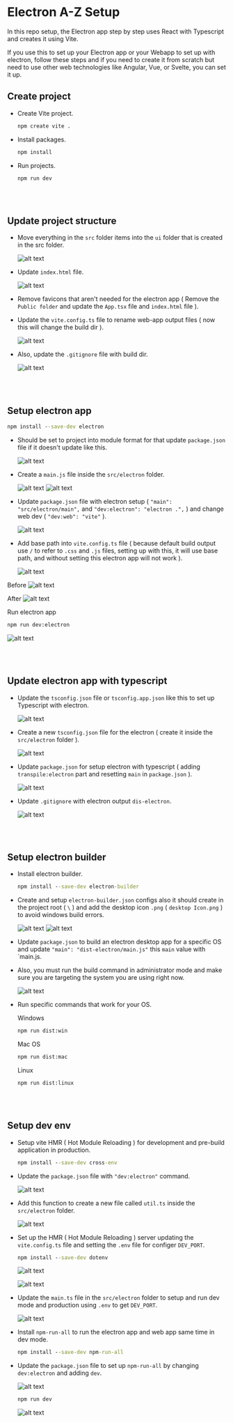 # Electron A-Z Setup

In this repo setup, the Electron app step by step uses React with Typescript and creates it using Vite.

If you use this to set up your Electron app or your Webapp to set up with electron, follow these steps and if you need to create it from scratch but need to use other web technologies like Angular, Vue, or Svelte, you can set it up.

## Create project
* Create Vite project.
    ```cmd
    npm create vite .
    ```

* Install packages.
    ```cmd
    npm install
    ```

* Run projects.
    ```cmd
    npm run dev
    ```

<br><br>

## Update project structure
* Move everything in the `src` folder items into the `ui` folder that is created in the src folder.

    ![alt text](README-imgs/src-with-ui.png)

* Update `index.html` file.

    ![alt text](README-imgs/update-index-html.png)

* Remove favicons that aren't needed for the electron app ( Remove the `Public folder` and update the `App.tsx` file and `index.html` file ).

* Update the `vite.config.ts` file to rename web-app output files ( now this will change the build dir ).

    ![alt text](README-imgs/vite-config-build-dir-chnage.png)

* Also, update the `.gitignore` file with build dir.

    ![alt text](README-imgs/gitignore-with-new-web-build-dir.png)

<br><br>

## Setup electron app
```cmd
npm install --save-dev electron
```
* Should be set to project into module format for that update `package.json` file if it doesn't update like this.

    ![alt text](README-imgs/pakage.-json-set-type-to-module-format.png)

* Create a `main.js` file inside the `src/electron` folder.

    ![alt text](README-imgs/electron-folder.png)
    ![alt text](README-imgs/main-electron-setup.png)

* Update `package.json` file with electron setup ( `"main": "src/electron/main",` and `"dev:electron": "electron .",` ) and change web dev ( `"dev:web": "vite"` ).

    ![alt text](README-imgs/pakage-json-electron-setup.png)

* Add base path into `vite.config.ts` file ( because default build output use `/` to refer to `.css` and `.js` files, setting up with this, it will use base path, and without setting this electron app will not work ).

    ![alt text](README-imgs/set-base-path-into-vite-config.png)

Before
    ![alt text](README-imgs/befor-base-path-index-html.png)

After
    ![alt text](README-imgs/after-base-path-index-html.png)

Run electron app
```cmd
npm run dev:electron
```
![alt text](README-imgs/electron-app.png)

<br><br>

## Update electron app with typescript
* Update the `tsconfig.json` file or `tsconfig.app.json` like this to set up Typescript with electron.

    ![alt text](README-imgs/typescrip-setup-for-electron.png)

* Create a new `tsconfig.json` file for the electron ( create it inside the `src/electron` folder ). 

    ![alt text](README-imgs/tsconfig-json-for-electron.png)

* Update `package.json` for setup electron with typescript ( adding `transpile:electron` part and resetting `main` in `package.json` ).

    ![alt text](README-imgs/reupdate-pakage-json-for-setup-electron-with-typescript.png)

* Update `.gitignore` with electron output `dis-electron`.

    ![alt text](README-imgs/update-gitignore-with-electron-outputs.png)

<br><br>

## Setup electron builder
* Install electron builder.
    ```cmd
    npm install --save-dev electron-builder
    ```

* Create and setup `electron-builder.json` configs also it should create in the project root ( `\` ) and add the desktop icon `.png` ( `desktop Icon.png` ) to avoid windows build errors.

    ![alt text](README-imgs/electron-builder-and-destop-icon-setup-in-root.png)
    ![alt text](README-imgs/electron-builder-json-setup.png)

* Update `package.json` to build an electron desktop app for a specific OS and update `"main": "dist-electron/main.js"` this `main` value with `main.js.
* Also, you must run the build command in administrator mode and make sure you are targeting the system you are using right now. 

    ![alt text](README-imgs/electon-destop-app-builder-configs-setup-for-packege-json.png)

* Run specific commands that work for your OS.

    Windows
    ```cmd
    npm run dist:win
    ```

    Mac OS
    ```cmd
    npm run dist:mac
    ```

    Linux
    ```cmd
    npm run dist:linux
    ```

<br><br>

## Setup dev env
* Setup vite HMR ( Hot Module Reloading ) for development and pre-build application in production.

    ```cmd
    npm install --save-dev cross-env
    ```

* Update the `package.json` file with `"dev:electron"` command.

    ![alt text](README-imgs/dev-electron-update-with-cross-env.png)

* Add this function to create a new file called `util.ts` inside the `src/electron` folder.

    ![alt text](README-imgs/util-function-for-check-env.png)

* Set up the HMR ( Hot Module Reloading ) server updating the `vite.config.ts` file and setting the `.env` file for configer `DEV_PORT`.

    ```cmd
    npm install --save-dev dotenv
    ```

    ![alt text](README-imgs/env-with-dev-port.png)

    ![alt text](README-imgs/setup-HRM-server.png)

* Update the `main.ts` file in the `src/electron` folder to setup and run dev mode and production using `.env` to get `DEV_PORT`.

    ![alt text](README-imgs/electron-main-ts-update-with-dev-and-prod-modes.png)

* Install `npm-run-all` to run the electron app and web app same time in dev mode.

    ```cmd
    npm install --save-dev npm-run-all
    ```

* Update the `package.json` file to set up `npm-run-all` by changing `dev:electron` and adding `dev`.

    ![alt text](README-imgs/update-package-json-with-adding-npm-run-all.png)

    ```cmd
    npm run dev
    ```

    ![alt text](README-imgs/dev-mode-run-both-app-using-npm-run-all.png)


